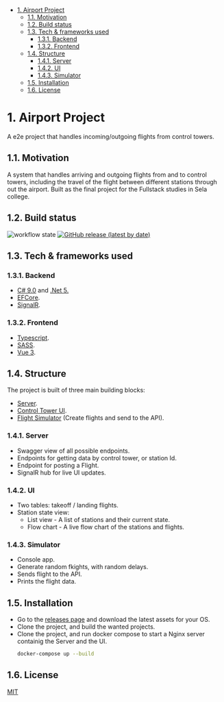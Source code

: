 - [1. Airport Project](#1-airport-project)
  - [1.1. Motivation](#11-motivation)
  - [1.2. Build status](#12-build-status)
  - [1.3. Tech & frameworks used](#13-tech--frameworks-used)
    - [1.3.1. Backend](#131-backend)
    - [1.3.2. Frontend](#132-frontend)
  - [1.4. Structure](#14-structure)
    - [1.4.1. Server](#141-server)
    - [1.4.2. UI](#142-ui)
    - [1.4.3. Simulator](#143-simulator)
  - [1.5. Installation](#15-installation)
  - [1.6. License](#16-license)

# 1. Airport Project

A e2e project that handles incoming/outgoing flights from control towers.

## 1.1. Motivation

A system that handles arriving and outgoing flights from and to control towers, including the travel of the flight between different stations through out the airport.
Built as the final project for the Fullstack studies in Sela college.

## 1.2. Build status

![workflow state](https://github.com/ChemiAtlow/AirportProject/workflows/Build%20and%20Run%20tests./badge.svg?event=push)
[![GitHub release (latest by date)](https://img.shields.io/github/v/release/ChemiAtlow/AirportProject?label=latest%20version&style=flat-square)](https://github.com/ChemiAtlow/AirportProject/releases/latest)

## 1.3. Tech & frameworks used

### 1.3.1. Backend

-   [C# 9.0](https://docs.microsoft.com/en-us/dotnet/csharp/whats-new/csharp-9) and [.Net 5.](https://github.com/dotnet/core/tree/master/release-notes/5.0)
-   [EFCore](https://github.com/dotnet/efcore).
-   [SignalR](https://github.com/dotnet/aspnetcore/tree/master/src/SignalR).

### 1.3.2. Frontend

-   [Typescript](https://github.com/microsoft/TypeScript).
-   [SASS](https://github.com/sass/sass).
-   [Vue 3](https://github.com/vuejs/vue-next).

## 1.4. Structure

The project is built of three main building blocks:

-   [Server](#141-server).
-   [Control Tower UI](#142-ui).
-   [Flight Simulator](#143-simulator) (Create flights and send to the API).

### 1.4.1. Server

-   Swagger view of all possible endpoints.
-   Endpoints for getting data by control tower, or station Id.
-   Endpoint for posting a Flight.
-   SignalR hub for live UI updates.

### 1.4.2. UI

-   Two tables: takeoff / landing flights.
-   Station state view:
    -   List view - A list of stations and their current state.
    -   Flow chart - A live flow chart of the stations and flights.

### 1.4.3. Simulator

-   Console app.
-   Generate random fkights, with random delays.
-   Sends flight to the API.
-   Prints the flight data.

## 1.5. Installation

-   Go to the [releases page](https://github.com/ChemiAtlow/AirportProject/releases/latest) and download the latest assets for your OS.
-   Clone the project, and build the wanted projects.
-   Clone the project, and run docker compose to start a Nginx server containig the Server and the UI.
    ```bash
    docker-compose up --build
    ```

## 1.6. License

[MIT](https://choosealicense.com/licenses/mit/)